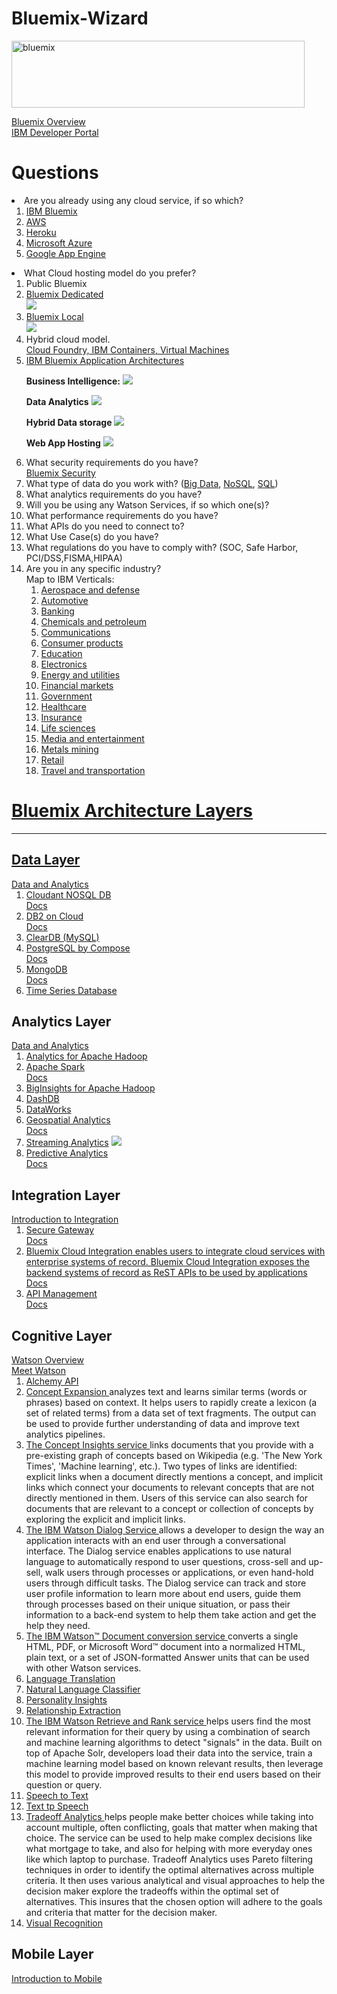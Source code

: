 # Bluemix-Wizard

<img src="https://farm2.staticflickr.com/1639/24243821399_d12625bee2.jpg" width="469" height="107" alt="bluemix"><p>
<a href="https://www.ng.bluemix.net/docs/overview/index.html">Bluemix Overview</a><br>
<a href="https://developer.ibm.com/centers/">IBM Developer Portal</a>
<h1>Questions</h1>
<li>Are you already using any cloud service, if so which?
<ol>
<li><a href="https://bluemix.net">IBM Bluemix</a>
<li><a href="https://aws.amazon.com/">AWS</a>
<li><a href="https://www.heroku.com/">Heroku</a>
<li><a href="https://azure.microsoft.com/">Microsoft Azure</a>
<li><a href="https://cloud.google.com/appengine/">Google App Engine</a>
</ol>
<li>What Cloud hosting model do you prefer?  
<ol>
<li>Public Bluemix 
<li><a href="https://www.ng.bluemix.net/docs/dedicated/index.html">Bluemix Dedicated</a>
<br><img src="https://www.ng.bluemix.net/docs/api/content/dedicated/images/detaileddedicated.png">
<li><a href="http://www.ibm.com/cloud-computing/bluemix/hybrid/local/">Bluemix Local</a> 
<br><img src="https://www.ng.bluemix.net/docs/api/content/overview/images/localarch.png">
<li>Hybrid cloud model. 
<br><a href="http://www.ibm.com/cloud-computing/bluemix/solutions/open-architecture/">Cloud Foundry, IBM Containers, Virtual Machines</a>
<li><a href="https://www.ng.bluemix.net/docs/api/content/manageapps/app_architecture/index.html#main">IBM Bluemix Application Architectures</a>
<p><b>Business Intelligence:</b>
<img src="https://www.ng.bluemix.net/docs/api/content/manageapps/app_architecture/images/crm/Full_CRM.png">
<p><b>Data Analytics</b>
<img src="https://www.ng.bluemix.net/docs/api/content/manageapps/app_architecture/images/iot/Full_IoT.png">
<p><b>Hybrid Data storage</b> 
<img src="https://www.ng.bluemix.net/docs/api/content/manageapps/app_architecture/images/webapp/Full_Web_App_Hosting_CF.png">
<p><b>Web App Hosting</b>
<img src="https://www.ng.bluemix.net/docs/api/content/manageapps/app_architecture/images/hybrid/Full_Hybrid_Data_Storage_Containers.png">
<p>
<li>What security requirements do you have?
<br><a href="https://www.ng.bluemix.net/docs/security/index.html">Bluemix Security</a>
<li>What type of data do you work with? (<a href="http://www.ibm.com/big-data/us/en/">Big Data</a>, <a href="http://www.ibmbigdatahub.com/blog/behind-buzz-about-nosql">NoSQL</a>, <a href="https://console.ng.bluemix.net/catalog/services/sql-database">SQL</a>)
<li>What analytics requirements do you have?
<li>Will you be using any Watson Services, if so which one(s)?
<li>What performance requirements do you have?
<li>What APIs do you need to connect to?
<li>What Use Case(s) do you have? 
<li>What regulations do you have to comply with? (SOC, Safe Harbor, PCI/DSS,FISMA,HIPAA)
<li>Are you in any specific industry?
<br>Map to IBM Verticals:
<ol>
<li><a href="http://www-935.ibm.com/industries/aerospacedefense/">Aerospace and defense</a>
<li><a href="http://www-935.ibm.com/industries/automotive/">Automotive 
<li><a href="http://www-935.ibm.com/industries/banking/">Banking
<li>Chemicals and petroleum
<li><a href="http://www-935.ibm.com/industries/communication/">Communications
<li>Consumer products
<li><a href="http://www-935.ibm.com/industries/education/">Education
<li><a href="http://www-935.ibm.com/industries/electronics/">Electronics
<li>Energy and utilities
<li>Financial markets
<li><a href="http://www-935.ibm.com/industries/government/">Government
<li><a href="http://www-935.ibm.com/industries/healthcare/">Healthcare
<li><a href="http://www-935.ibm.com/industries/insurance/">Insurance
<li>Life sciences
<li>Media and entertainment
<li>Metals mining
<li><a href="http://www-935.ibm.com/industries/retail/">Retail
<li>Travel and transportation
</ol>
</ol>

<h1>Bluemix Architecture Layers</h1>
<hr>

<h2> Data Layer</h2>
<a href="http://www.ibm.com/cloud-computing/bluemix/solutions/data-analytics/">Data and Analytics</a>
<ol>
<li><a href="https://console.ng.bluemix.net/catalog/services/cloudant-nosql-db/">Cloudant NOSQL DB</a>
<br><a href="https://console.ng.bluemix.net/catalog/services/cloudant-nosql-db/index.html">Docs</a>
<li><a href="https://console.ng.bluemix.net/catalog/services/ibm-db2-on-cloud/">DB2 on Cloud</a>
<br><a href="https://www.ng.bluemix.net/docs/services/DB2OnCloud/index.html">Docs</a>
<li><a href="https://console.ng.bluemix.net/catalog/services/cleardb-mysql-database/">ClearDB (MySQL)</a>
<li><a href="https://console.ng.bluemix.net/catalog/services/postgresql-by-compose/">PostgreSQL by Compose</a>
<br><a href="https://docs.compose.io/getting-started/compose.html">Docs</a>
<li><a href="https://console.ng.bluemix.net/catalog/services/mongodb-by-compose/">MongoDB</a>
<br><a href="https://console.ng.bluemix.net/catalog/services/mongodb-by-compose/index.html">Docs</a>
<li><a href="https://console.ng.bluemix.net/catalog/services/time-series-database/">Time Series Database</a>
</ol>

<h2>Analytics Layer</h2>
<a href="http://www.ibm.com/cloud-computing/bluemix/solutions/data-analytics/">Data and Analytics</a>
<ol>
<li><a href="https://console.ng.bluemix.net/catalog/services/analytics-for-apache-hadoop/">Analytics for Apache Hadoop</a>
<li><a href="https://console.ng.bluemix.net/catalog/services/apache-spark/">Apache Spark</a>
<br><a href="https://www.ng.bluemix.net/docs/services/AnalyticsforApacheSpark/index.html">Docs</a>
<li><a href="https://console.ng.bluemix.net/catalog/services/biginsights-for-apache-hadoop/">BigInsights for Apache Hadoop</a>
<li><a href="https://console.ng.bluemix.net/catalog/services/dashdb/">DashDB</a>
<li><a href="https://console.ng.bluemix.net/catalog/services/dataworks/">DataWorks</a>
<li><a href="https://console.ng.bluemix.net/catalog/services/geospatial-analytics/">Geospatial Analytics</a>
<br><a href="https://www.ng.bluemix.net/docs/#services/geospatial/index.html#geospatial">Docs</a>
<li><a href="https://console.ng.bluemix.net/catalog/services/streaming-analytics/">Streaming Analytics</a>
<img src="https://streams-app-broker.ng.bluemix.net/public/StreamsConsole1.png">
<li><a href="https://console.ng.bluemix.net/catalog/services/predictive-analytics/">Predictive Analytics</a>
<br><a href="http://www.ng.bluemix.net/docs/#services/PredictiveModeling/index.html">Docs</a>
</ol>

<h2>Integration Layer</h2>
<a href="http://www.ibm.com/cloud-computing/bluemix/solutions/integration/">Introduction to Integration</a>
<ol>
<li><a href="https://console.ng.bluemix.net/catalog/services/secure-gateway/">Secure Gateway</a>
<br><a href="https://console.ng.bluemix.net/catalog/services/secure-gateway/index.html">Docs</a>
<li><a href="https://console.ng.bluemix.net/catalog/services/cloud-integration/">Bluemix Cloud Integration enables users to integrate cloud services with enterprise systems of record. Bluemix Cloud Integration exposes the backend systems of record as ReST APIs to be used by applications</a>
<br><a href="https://console.ng.bluemix.net/catalog/services/cloud-integration/index.html">Docs</a>
<li><a href="https://console.ng.bluemix.net/catalog/services/api-management/">API Management</a>
<br><a href="https://www.ng.bluemix.net/docs/services/APIManagement/index.html">Docs</a>
</ol>

<h2>Cognitive Layer</h2>
<a href="http://www.ibm.com/cloud-computing/bluemix/solutions/watson/">Watson Overview</a>
<br><a href="http://www.ibm.com/smarterplanet/us/en/ibmwatson/">Meet Watson</a>
<ol>
<li><a href="https://console.ng.bluemix.net/catalog/services/alchemyapi/">Alchemy API</a>
<li><a href="https://console.ng.bluemix.net/catalog/services/concept-expansion/">Concept Expansion </a> analyzes text and learns similar terms (words or phrases) based on context. It helps users to rapidly create a lexicon (a set of related terms) from a data set of text fragments. The output can be used to provide further understanding of data and improve text analytics pipelines.
<li><a href="https://console.ng.bluemix.net/catalog/services/concept-insights/">The Concept Insights service </a> links documents that you provide with a pre-existing graph of concepts based on Wikipedia (e.g. 'The New York Times', 'Machine learning', etc.). Two types of links are identified: explicit links when a document directly mentions a concept, and implicit links which connect your documents to relevant concepts that are not directly mentioned in them. Users of this service can also search for documents that are relevant to a concept or collection of concepts by exploring the explicit and implicit links.
<li><a href="https://console.ng.bluemix.net/catalog/services/dialog/">The IBM Watson Dialog Service </a> allows a developer to design the way an application interacts with an end user through a conversational interface. The Dialog service enables applications to use natural language to automatically respond to user questions, cross-sell and up-sell, walk users through processes or applications, or even hand-hold users through difficult tasks. The Dialog service can track and store user profile information to learn more about end users, guide them through processes based on their unique situation, or pass their information to a back-end system to help them take action and get the help they need.
<li><a href="https://console.ng.bluemix.net/catalog/services/document-conversion/">The IBM Watson™ Document conversion service </a> converts a single HTML, PDF, or Microsoft Word™ document into a normalized HTML, plain text, or a set of JSON-formatted Answer units that can be used with other Watson services.
<li><a href="https://console.ng.bluemix.net/catalog/services/language-translation/">Language Translation</a>
<li><a href="https://console.ng.bluemix.net/catalog/services/natural-language-classifier/">Natural Language Classifier</a>
<li><a href="https://console.ng.bluemix.net/catalog/services/personality-insights/">Personality Insights</a>
<li><a href="https://console.ng.bluemix.net/catalog/services/relationship-extraction/">Relationship Extraction</a>
<li><a href="https://console.ng.bluemix.net/catalog/services/retrieve-and-rank/">The IBM Watson Retrieve and Rank service </a> helps users find the most relevant information for their query by using a combination of search and machine learning algorithms to detect "signals" in the data. Built on top of Apache Solr, developers load their data into the service, train a machine learning model based on known relevant results, then leverage this model to provide improved results to their end users based on their question or query.
<li><a href="https://console.ng.bluemix.net/catalog/services/speech-to-text/">Speech to Text</a>
<li><a href="https://console.ng.bluemix.net/catalog/services/text-to-speech/">Text tp Speech</a>
<li><a href="https://console.ng.bluemix.net/catalog/services/tradeoff-analytics/">Tradeoff Analytics </a> helps people make better choices while taking into account multiple, often conflicting, goals that matter when making that choice. The service can be used to help make complex decisions like what mortgage to take, and also for helping with more everyday ones like which laptop to purchase. Tradeoff Analytics uses Pareto filtering techniques in order to identify the optimal alternatives across multiple criteria. It then uses various analytical and visual approaches to help the decision maker explore the tradeoffs within the optimal set of alternatives. This insures that the chosen option will adhere to the goals and criteria that matter for the decision maker.
<li><a href="https://console.ng.bluemix.net/catalog/services/visual-recognition/">Visual Recognition</a>
</ol>

<h2>Mobile Layer</h2>
<a href="http://www.ibm.com/cloud-computing/bluemix/solutions/mobilefirst/">Introduction to Mobile</a>



